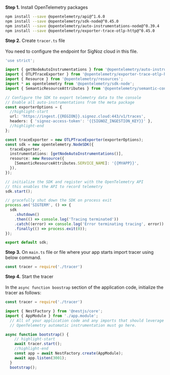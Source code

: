 **Step 1.** Install OpenTelemetry packages

```bash
npm install --save @opentelemetry/api@^1.6.0                                                                       
npm install --save @opentelemetry/sdk-node@^0.45.0
npm install --save @opentelemetry/auto-instrumentations-node@^0.39.4
npm install --save @opentelemetry/exporter-trace-otlp-http@^0.45.0
```

**Step 2.** Create `tracer.ts` file<br></br>
You need to configure the endpoint for SigNoz cloud in this file.

```ts
'use strict';

import { getNodeAutoInstrumentations } from '@opentelemetry/auto-instrumentations-node';
import { OTLPTraceExporter } from '@opentelemetry/exporter-trace-otlp-http';
import { Resource } from '@opentelemetry/resources';
import * as opentelemetry from '@opentelemetry/sdk-node';
import { SemanticResourceAttributes } from '@opentelemetry/semantic-conventions';

// Configure the SDK to export telemetry data to the console
// Enable all auto-instrumentations from the meta package
const exporterOptions = {
  //highlight-start
  url: 'https://ingest.{{REGION}}.signoz.cloud:443/v1/traces',
  headers: { 'signoz-access-token': '{{SIGNOZ_INGESTION_KEY}}' },
  //highlight-end
};

const traceExporter = new OTLPTraceExporter(exporterOptions);
const sdk = new opentelemetry.NodeSDK({
  traceExporter,
  instrumentations: [getNodeAutoInstrumentations()],
  resource: new Resource({
    [SemanticResourceAttributes.SERVICE_NAME]: '{{MYAPP}}',
  }),
});

// initialize the SDK and register with the OpenTelemetry API
// this enables the API to record telemetry
sdk.start();

// gracefully shut down the SDK on process exit
process.on('SIGTERM', () => {
  sdk
    .shutdown()
    .then(() => console.log('Tracing terminated'))
    .catch((error) => console.log('Error terminating tracing', error))
    .finally(() => process.exit(0));
});

export default sdk;
```

**Step 3.** On `main.ts` file or file where your app starts import tracer using below command.
      
```jsx
const tracer = require('./tracer')
```

**Step 4.** Start the tracer<br></br>
In the `async function boostrap` section of the application code, initialize the tracer as follows: 

```jsx
const tracer = require('./tracer')

import { NestFactory } from '@nestjs/core';
import { AppModule } from './app.module';
  // All of your application code and any imports that should leverage
  // OpenTelemetry automatic instrumentation must go here.

async function bootstrap() {
    // highlight-start
    await tracer.start();
    //highlight-end
    const app = await NestFactory.create(AppModule);
    await app.listen(3001);
  }
  bootstrap();
```